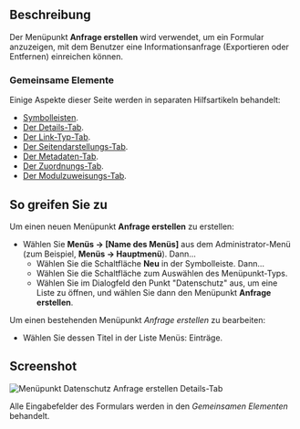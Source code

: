 <!-- Filename: Help4.x:Menu_Item:_Create_Request / Display title: Menüpunkt: Anfrage erstellen -->

## Beschreibung

Der Menüpunkt **Anfrage erstellen** wird verwendet, um ein Formular anzuzeigen, mit dem Benutzer eine Informationsanfrage (Exportieren oder Entfernen) einreichen können.

### Gemeinsame Elemente

Einige Aspekte dieser Seite werden in separaten Hilfsartikeln behandelt:

* [Symbolleisten](jdocmanual?article=help/common-elements/toolbars).
* [Der Details-Tab](jdocmanual?article=help/menu-items-common/menu-item-details).
* [Der Link-Typ-Tab](jdocmanual?article=help/menu-items-common/menu-item-link-type).
* [Der Seitendarstellungs-Tab](jdocmanual?article=help/menu-items-common/menu-item-page-display).
* [Der Metadaten-Tab](jdocmanual?article=help/menu-items-common/menu-item-metadata).
* [Der Zuordnungs-Tab](jdocmanual?article=help/common-elements/edit-associations).
* [Der Modulzuweisungs-Tab](jdocmanual?article=help/menu-items-common/menu-item-module-assignment).

## So greifen Sie zu

Um einen neuen Menüpunkt **Anfrage erstellen** zu erstellen:

- Wählen Sie **Menüs → \[Name des Menüs\]** aus dem Administrator-Menü (zum Beispiel, **Menüs → Hauptmenü**). Dann...
  - Wählen Sie die Schaltfläche **Neu** in der Symbolleiste. Dann...
  - Wählen Sie die Schaltfläche zum Auswählen des Menüpunkt-Typs.
  - Wählen Sie im Dialogfeld den Punkt "Datenschutz" aus, um eine Liste zu öffnen, und wählen Sie dann den Menüpunkt **Anfrage erstellen**.

Um einen bestehenden Menüpunkt *Anfrage erstellen* zu bearbeiten:

- Wählen Sie dessen Titel in der Liste Menüs: Einträge.

## Screenshot

![Menüpunkt Datenschutz Anfrage erstellen Details-Tab](../../../de/images/menu-items/privacy-create-request-details-tab.png)

Alle Eingabefelder des Formulars werden in den *Gemeinsamen Elementen* behandelt.
